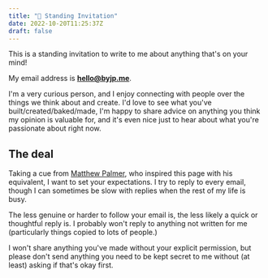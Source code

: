 ```yaml
---
title: "📮 Standing Invitation"
date: 2022-10-20T11:25:37Z
draft: false
---
```


This is a standing invitation to write to me about anything that's on your mind!

My email address is **hello@byjp.me**.

I'm a very curious person, and I enjoy connecting with people over the things we think about and create. I'd love to see what you've built/created/baked/made, I'm happy to share advice on anything you think my opinion is valuable for, and it's even nice just to hear about what you're passionate about right now.

## The deal

Taking a cue from [Matthew Palmer](https://matthewpalmer.net/standing-invitation/), who inspired this page with his equivalent, I want to set your expectations. I try to reply to every email, though I can sometimes be slow with replies when the rest of my life is busy.

The less genuine or harder to follow your email is, the less likely a quick or thoughtful reply is. I probably won't reply to anything not written for me (particularly things copied to lots of people.)

I won't share anything you've made without your explicit permission, but please don't send anything you need to be kept secret to me without (at least) asking if that's okay first.
